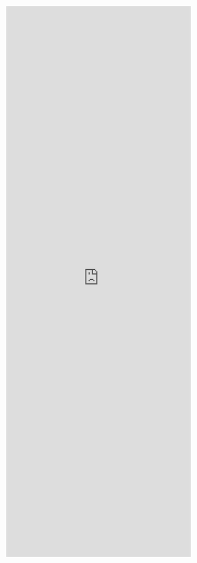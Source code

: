 <iframe title='DetailsList Large Grouped Example' src='https://fabricweb.z5.web.core.windows.net/pr-deploy-site/refs/pull/9333/merge/fabric-website-resources/dist/index.html#/examples/detailslist/largegrouped?docsExample=true' frameborder='no' width='100%' height='1500'>